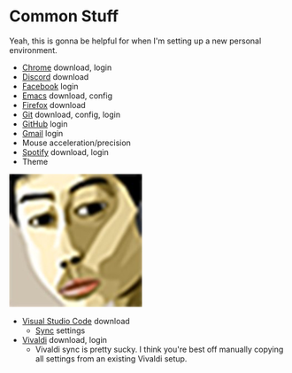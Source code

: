 # Common Stuff
Yeah, this is gonna be helpful for when I'm setting up a new personal environment.

- [Chrome](https://www.google.com/chrome/) download, login
- [Discord](https://discord.com/download/) download
- [Facebook](https://www.facebook.com/) login
- [Emacs](https://www.gnu.org/software/emacs/download.html) download, config
- [Firefox](https://www.mozilla.org/en-US/firefox/new/) download
- [Git](https://git-scm.com/) download, config, login
- [GitHub](https://github.com/) login
- [Gmail](https://mail.google.com/mail/u/0/#inbox) login
- Mouse acceleration/precision
- [Spotify](https://www.spotify.com/us/download/other/) download, login
- Theme

![daBOiindaMrrr](/daBOiindaMrrr.jpg)
- [Visual Studio Code](https://code.visualstudio.com/) download
  - [Sync](https://marketplace.visualstudio.com/itemdetails?itemName=Shan.code-settings-sync) settings
- [Vivaldi](https://vivaldi.com/) download, login
  - Vivaldi sync is pretty sucky. I think you're best off manually copying all settings from an existing Vivaldi setup.
